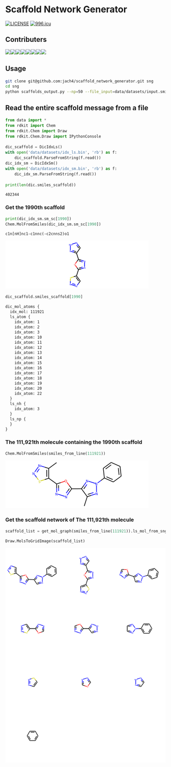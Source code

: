 

# Scaffold Network Generator


[![LICENSE](https://img.shields.io/badge/license-NPL%20(The%20996%20Prohibited%20License)-blue.svg)](https://github.com/996icu/996.ICU/blob/master/LICENSE)
<a href="https://996.icu"><img src="https://img.shields.io/badge/link-996.icu-red.svg" alt="996.icu"></a>

## Contributers
[![](https://sourcerer.io/fame/jach4/jach4/scaffold_network_generator/images/0)](https://sourcerer.io/fame/jach4/jach4/scaffold_network_generator/links/0)[![](https://sourcerer.io/fame/jach4/jach4/scaffold_network_generator/images/1)](https://sourcerer.io/fame/jach4/jach4/scaffold_network_generator/links/1)[![](https://sourcerer.io/fame/jach4/jach4/scaffold_network_generator/images/2)](https://sourcerer.io/fame/jach4/jach4/scaffold_network_generator/links/2)[![](https://sourcerer.io/fame/jach4/jach4/scaffold_network_generator/images/3)](https://sourcerer.io/fame/jach4/jach4/scaffold_network_generator/links/3)[![](https://sourcerer.io/fame/jach4/jach4/scaffold_network_generator/images/4)](https://sourcerer.io/fame/jach4/jach4/scaffold_network_generator/links/4)[![](https://sourcerer.io/fame/jach4/jach4/scaffold_network_generator/images/5)](https://sourcerer.io/fame/jach4/jach4/scaffold_network_generator/links/5)[![](https://sourcerer.io/fame/jach4/jach4/scaffold_network_generator/images/6)](https://sourcerer.io/fame/jach4/jach4/scaffold_network_generator/links/6)[![](https://sourcerer.io/fame/jach4/jach4/scaffold_network_generator/images/7)](https://sourcerer.io/fame/jach4/jach4/scaffold_network_generator/links/7)
>>>>>>> 
## Usage

```bash
git clone git@github.com:jach4/scaffold_network_generator.git sng
cd sng
python scaffolds_output.py --np=50 --file_input=data/datasets/input.smi --scaffolds_output=data/datasets/idx_sm.bin --file_output=data/datasets/idx_ls.bin 
```
## Read the entire scaffold message from a file


```python
from data import *
from rdkit import Chem
from rdkit.Chem import Draw
from rdkit.Chem.Draw import IPythonConsole

dic_scaffold = DicIdxLs()
with open('data/datasets/idx_ls.bin', 'rb') as f:
    dic_scaffold.ParseFromString(f.read())
dic_idx_sm = DicIdxSm()
with open('data/datasets/idx_sm.bin', 'rb') as f:
    dic_idx_sm.ParseFromString(f.read())

print(len(dic.smiles_scaffold))
```

    402344


### Get the 1990th scaffold


```python
print(dic_idx_sm.sm_sc[1990])
Chem.MolFromSmiles(dic_idx_sm.sm_sc[1990])
```

    c1n[nH]nc1-c1nnc(-c2cnns2)o1

![avatar](images/output_3_1.png)


```python
dic_scaffold.smiles_scaffold[1990]
```




    dic_mol_atoms {
      idx_mol: 111921
      ls_atom {
        idx_atom: 1
        idx_atom: 2
        idx_atom: 3
        idx_atom: 10
        idx_atom: 11
        idx_atom: 12
        idx_atom: 13
        idx_atom: 14
        idx_atom: 15
        idx_atom: 16
        idx_atom: 17
        idx_atom: 18
        idx_atom: 19
        idx_atom: 20
        idx_atom: 22
      }
      ls_nh {
        idx_atom: 3
      }
      ls_np {
      }
    }



### The 111,921th molecule containing the 1990th scaffold


```python
Chem.MolFromSmiles(smiles_from_line(111921))
```

![avatar](images/output_6_0.png)

### Get the scaffold network of The 111,921th molecule


```python
scaffold_list = get_mol_graph(smiles_from_line(111921)).ls_mol_from_sng_u()
```


```python
Draw.MolsToGridImage(scaffold_list)
```

![avatar](images/output_9_0.png)





